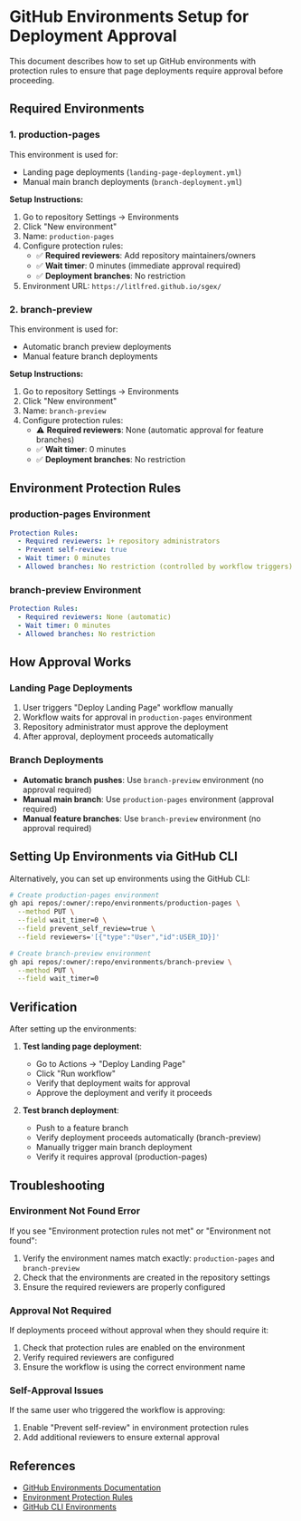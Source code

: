 # GitHub Environments Setup for Deployment Approval

This document describes how to set up GitHub environments with protection rules to ensure that page deployments require approval before proceeding.

## Required Environments

### 1. production-pages

This environment is used for:
- Landing page deployments (`landing-page-deployment.yml`)
- Manual main branch deployments (`branch-deployment.yml`)

**Setup Instructions:**

1. Go to repository Settings → Environments
2. Click "New environment"
3. Name: `production-pages`
4. Configure protection rules:
   - ✅ **Required reviewers**: Add repository maintainers/owners
   - ✅ **Wait timer**: 0 minutes (immediate approval required)
   - ✅ **Deployment branches**: No restriction
5. Environment URL: `https://litlfred.github.io/sgex/`

### 2. branch-preview

This environment is used for:
- Automatic branch preview deployments
- Manual feature branch deployments

**Setup Instructions:**

1. Go to repository Settings → Environments
2. Click "New environment"
3. Name: `branch-preview`
4. Configure protection rules:
   - ⚠️ **Required reviewers**: None (automatic approval for feature branches)
   - ✅ **Wait timer**: 0 minutes
   - ✅ **Deployment branches**: No restriction

## Environment Protection Rules

### production-pages Environment
```yaml
Protection Rules:
  - Required reviewers: 1+ repository administrators
  - Prevent self-review: true
  - Wait timer: 0 minutes
  - Allowed branches: No restriction (controlled by workflow triggers)
```

### branch-preview Environment
```yaml
Protection Rules:
  - Required reviewers: None (automatic)
  - Wait timer: 0 minutes
  - Allowed branches: No restriction
```

## How Approval Works

### Landing Page Deployments
1. User triggers "Deploy Landing Page" workflow manually
2. Workflow waits for approval in `production-pages` environment
3. Repository administrator must approve the deployment
4. After approval, deployment proceeds automatically

### Branch Deployments
- **Automatic branch pushes**: Use `branch-preview` environment (no approval required)
- **Manual main branch**: Use `production-pages` environment (approval required)
- **Manual feature branches**: Use `branch-preview` environment (no approval required)

## Setting Up Environments via GitHub CLI

Alternatively, you can set up environments using the GitHub CLI:

```bash
# Create production-pages environment
gh api repos/:owner/:repo/environments/production-pages \
  --method PUT \
  --field wait_timer=0 \
  --field prevent_self_review=true \
  --field reviewers='[{"type":"User","id":USER_ID}]'

# Create branch-preview environment  
gh api repos/:owner/:repo/environments/branch-preview \
  --method PUT \
  --field wait_timer=0
```

## Verification

After setting up the environments:

1. **Test landing page deployment**: 
   - Go to Actions → "Deploy Landing Page"
   - Click "Run workflow"
   - Verify that deployment waits for approval
   - Approve the deployment and verify it proceeds

2. **Test branch deployment**:
   - Push to a feature branch
   - Verify deployment proceeds automatically (branch-preview)
   - Manually trigger main branch deployment
   - Verify it requires approval (production-pages)

## Troubleshooting

### Environment Not Found Error
If you see "Environment protection rules not met" or "Environment not found":
1. Verify the environment names match exactly: `production-pages` and `branch-preview`
2. Check that the environments are created in the repository settings
3. Ensure the required reviewers are properly configured

### Approval Not Required
If deployments proceed without approval when they should require it:
1. Check that protection rules are enabled on the environment
2. Verify required reviewers are configured
3. Ensure the workflow is using the correct environment name

### Self-Approval Issues
If the same user who triggered the workflow is approving:
1. Enable "Prevent self-review" in environment protection rules
2. Add additional reviewers to ensure external approval

## References

- [GitHub Environments Documentation](https://docs.github.com/en/actions/deployment/targeting-different-environments/using-environments-for-deployment)
- [Environment Protection Rules](https://docs.github.com/en/actions/deployment/targeting-different-environments/using-environments-for-deployment#environment-protection-rules)
- [GitHub CLI Environments](https://cli.github.com/manual/gh_api)